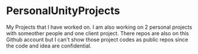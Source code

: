 # PersonalUnityProjects
My Projects that I have worked on.
I am also working on 2 personal projects with someother people and one client project.
There repos are also on this Github account but I can't show those project codes as public repos since the code and idea are confidential. 
